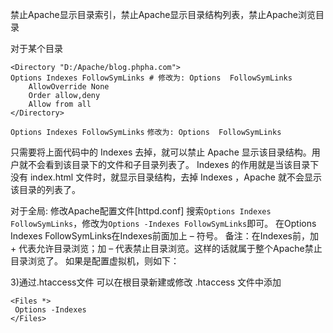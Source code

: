 禁止Apache显示目录索引，禁止Apache显示目录结构列表，禁止Apache浏览目录

对于某个目录
```
<Directory "D:/Apache/blog.phpha.com">
Options Indexes FollowSymLinks # 修改为: Options  FollowSymLinks
    AllowOverride None
    Order allow,deny
    Allow from all
</Directory>
```
`Options Indexes FollowSymLinks`
`修改为: Options  FollowSymLinks`

只需要将上面代码中的 Indexes 去掉，就可以禁止 Apache 显示该目录结构。用户就不会看到该目录下的文件和子目录列表了。
Indexes 的作用就是当该目录下没有 index.html 文件时，就显示目录结构，去掉 Indexes ，Apache 就不会显示该目录的列表了。

对于全局:
修改Apache配置文件[httpd.conf]
搜索`Options Indexes FollowSymLinks`，修改为`Options -Indexes FollowSymLinks`即可。
在Options Indexes FollowSymLinks在Indexes前面加上 – 符号。
备注：在Indexes前，加 + 代表允许目录浏览；加 – 代表禁止目录浏览。这样的话就属于整个Apache禁止目录浏览了。
如果是配置虚拟机，则如下：

3)通过.htaccess文件
可以在根目录新建或修改 .htaccess 文件中添加
```
<Files *>
 Options -Indexes
</Files>
```